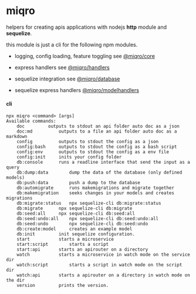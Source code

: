 # miqro

helpers for creating apis applications with nodejs **http** module and **sequelize**.

this module is just a cli for the following npm modules.

- logging, config loading, feature toggling see [@miqro/core](https://www.npmjs.com/package/@miqro/core)

- express handlers see [@miqro/handlers](https://www.npmjs.com/package/@miqro/handlers)

- sequelize integration see [@miqro/database](https://www.npmjs.com/package/@miqro/database)

- sequelize express handlers [@miqro/modelhandlers](https://www.npmjs.com/package/@miqro/modelhandlers)

#### cli

```
npx miqro <command> [args]
Available commands:
	doc			outputs to stdout an api folder auto doc as a json
	doc:md			outputs to a file an api folder auto doc as a markdown
	config			outputs to stdout the config as a json
	config:bash		outputs to stdout the config as a bash script
	config:env		outputs to stdout the config as a env file
	config:init		inits your config folder
	db:console		runs a readline interface that send the input as a query
	db:dump:data		dump the data of the database (only defined models)
	db:push:data		push a dump to the database
	db:automigrate		runs makemigrations and migrate together
	db:makemigration	seeks changes in your models and creates migrations
	db:migrate:status	npx sequelize-cli db:migrate:status
	db:migrate		npx sequelize-cli db:migrate
	db:seed:all		npx sequelize-cli db:seed:all
	db:seed:undo:all	npx sequelize-cli db:seed:undo:all
	db:seed:undo		npx sequelize-cli db:seed:undo
	db:create:model		creates an example model
	db:init			init sequelize configuration.
	start			starts a microservice
	start:script		starts a script
	start:api		starts an apirouter on a directory
	watch			starts a microservice in watch mode on the service dir
	watch:script		starts a script in watch mode on the script dir
	watch:api		starts a apirouter on a directory in watch mode on the dir
	version			prints the version.
```
